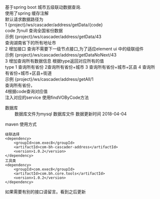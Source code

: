基于spring boot 城市五级联动数据查询.<br>
使用了spring 缓存注解<br>
默认请求数据路径为 <br>
1 {project}/ws/cascader/address/getData/{code}<br>
   code 为null 查询全国省份数据<br>
示例 {project}/ws/cascader/address/getData/43<br>
查询湖南省下的所有地址市<br>
2 增加接口 查询不需要下一级节点接口,为了适应element ui 中的级联组件<br>
示例 {project}/ws/cascader/address/getDataNoNext/43<br>
3 增加查询所有数据信息 根据type返回对应所有的值 <br>
type 1 查询所有省份  2查询所有省份+城市  3 查询所有省份+城市+区县 4 查询所有省份+城市+区县+街道<br>
示例 {project}/ws/cascader/address/getAll/1<br> 查询所有省份，<br>
4根据code查询对应值  <br>
注入对应的service 使用findVOByCode方法  

数据库<br>
&nbsp;&nbsp;&nbsp;&nbsp;&nbsp;&nbsp;&nbsp;&nbsp;数据库文件为mysql 数据库文件 数据更新时间  2018-04-04

maven 使用方式

```
级联选择
<dependency>
    <groupId>com.exec8</groupId>
    <artifactId>com-bh-cascader-address</artifactId>
    <version>1.0.2</version>
</dependency>
工具类
<dependency>
    <groupId>com.exec8</groupId>
    <artifactId>com.bh.core.tools</artifactId>
    <version>1.0.2</version>
</dependency>

```
如果需要有别的接口请留言。看到之后更新  
